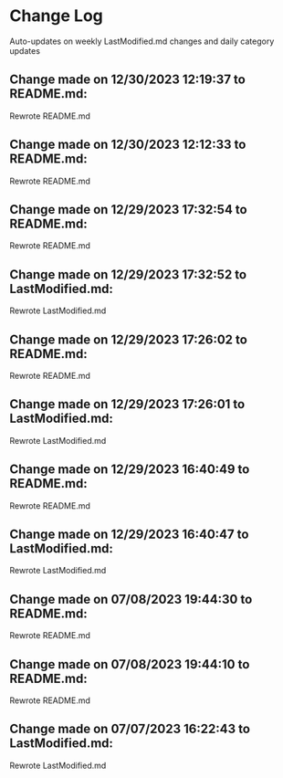 # Change Log

Auto-updates on weekly LastModified.md changes and daily category updates

## Change made on 12/30/2023 12:19:37 to README.md:

Rewrote README.md

## Change made on 12/30/2023 12:12:33 to README.md:

Rewrote README.md

## Change made on 12/29/2023 17:32:54 to README.md:

Rewrote README.md

## Change made on 12/29/2023 17:32:52 to LastModified.md:

Rewrote LastModified.md

## Change made on 12/29/2023 17:26:02 to README.md:

Rewrote README.md

## Change made on 12/29/2023 17:26:01 to LastModified.md:

Rewrote LastModified.md

## Change made on 12/29/2023 16:40:49 to README.md:

Rewrote README.md

## Change made on 12/29/2023 16:40:47 to LastModified.md:

Rewrote LastModified.md

## Change made on 07/08/2023 19:44:30 to README.md:

Rewrote README.md

## Change made on 07/08/2023 19:44:10 to README.md:

Rewrote README.md

## Change made on 07/07/2023 16:22:43 to LastModified.md:

Rewrote LastModified.md


